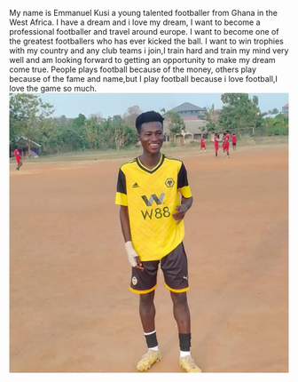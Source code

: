 My name is Emmanuel Kusi a young talented footballer from Ghana in the West Africa. I have a dream and i love my dream, I want to become a professional footballer and travel around europe. I want to become one of the greatest footballers who has ever kicked the ball. I want to win trophies with my country and any club teams i join,I train hard and train my mind very well and am looking forward to getting an opportunity to make my dream come true. People plays football because of the money, others play because of the fame and name,but I play football because i love football,I love the game so much.
![a photo of emmanuel playing football in a beautifull white tshirt](f96790e4-2054-4201-97e6-f1dc5d946ee8.jpeg)

